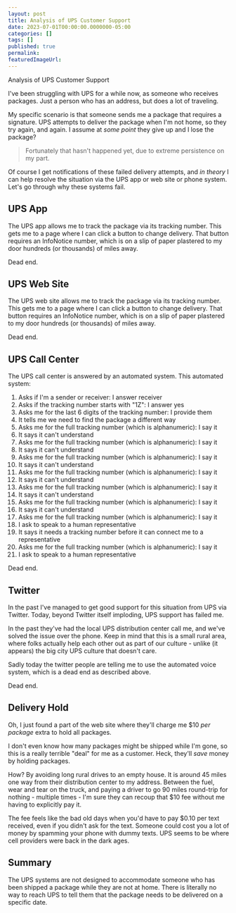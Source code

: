 ```yaml
---
layout: post
title: Analysis of UPS Customer Support
date: 2023-07-01T00:00:00.0000000-05:00
categories: []
tags: []
published: true
permalink: 
featuredImageUrl: 
---
```

Analysis of UPS Customer Support

I've been struggling with UPS for a while now, as someone who receives packages. Just a person who has an address, but does a lot of traveling.

My specific scenario is that someone sends me a package that requires a signature. UPS attempts to deliver the package when I'm not home, so they try again, and again. I assume at _some point_ they give up and I lose the package?

> Fortunately that hasn't happened yet, due to extreme persistence on my part.

Of course I get notifications of these failed delivery attempts, and _in theory_ I can help resolve the situation via the UPS app or web site or phone system. Let's go through why these systems fail.

## UPS App

The UPS app allows me to track the package via its tracking number. This gets me to a page where I can click a button to change delivery. That button requires an InfoNotice number, which is on a slip of paper plastered to my door hundreds (or thousands) of miles away.

Dead end.

## UPS Web Site

The UPS web site allows me to track the package via its tracking number. This gets me to a page where I can click a button to change delivery. That button requires an InfoNotice number, which is on a slip of paper plastered to my door hundreds (or thousands) of miles away.

Dead end.

## UPS Call Center

The UPS call center is answered by an automated system. This automated system:

1. Asks if I'm a sender or receiver: I answer receiver
1. Asks if the tracking number starts with "1Z": I answer yes
1. Asks me for the last 6 digits of the tracking number: I provide them
1. It tells me we need to find the package a different way
1. Asks me for the full tracking number (which is alphanumeric): I say it
1. It says it can't understand
1. Asks me for the full tracking number (which is alphanumeric): I say it
1. It says it can't understand
1. Asks me for the full tracking number (which is alphanumeric): I say it
1. It says it can't understand
1. Asks me for the full tracking number (which is alphanumeric): I say it
1. It says it can't understand
1. Asks me for the full tracking number (which is alphanumeric): I say it
1. It says it can't understand
1. Asks me for the full tracking number (which is alphanumeric): I say it
1. It says it can't understand
1. Asks me for the full tracking number (which is alphanumeric): I say it
1. I ask to speak to a human representative
1. It says it needs a tracking number before it can connect me to a representative
1. Asks me for the full tracking number (which is alphanumeric): I say it
1. I ask to speak to a human representative

Dead end.

## Twitter

In the past I've managed to get good support for this situation from UPS via Twitter. Today, beyond Twitter itself imploding, UPS support has failed me.

In the past they've had the local UPS distribution center call me, and we've solved the issue over the phone. Keep in mind that this is a small rural area, where folks actually help each other out as part of our culture - unlike (it appears) the big city UPS culture that doesn't care.

Sadly today the twitter people are telling me to use the automated voice system, which is a dead end as described above.

Dead end.

## Delivery Hold

Oh, I just found a part of the web site where they'll charge me $10 _per package_ extra to hold all packages. 

I don't even know how many packages might be shipped while I'm gone, so this is a really terrible "deal" for me as a customer. Heck, they'll _save_ money by holding packages.

How? By avoiding long rural drives to an empty house. It is around 45 miles one way from their distribution center to my address. Between the fuel, wear and tear on the truck, and paying a driver to go 90 miles round-trip for nothing - multiple times - I'm sure they can recoup that $10 fee without me having to explicitly pay it.

The fee feels like the bad old days when you'd have to pay $0.10 per text received, even if you didn't ask for the text. Someone could cost you a lot of money by spamming your phone with dummy texts. UPS seems to be where cell providers were back in the dark ages.

## Summary

The UPS systems are not designed to accommodate someone who has been shipped a package while they are not at home. There is literally no way to reach UPS to tell them that the package needs to be delivered on a specific date.